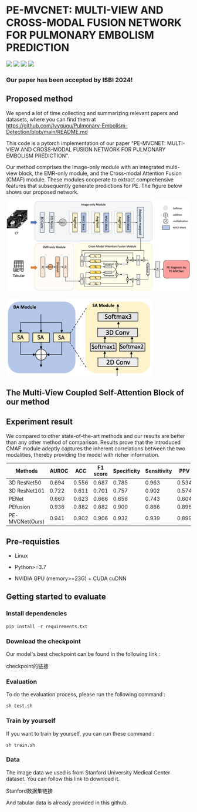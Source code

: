 # PE-MVCNET: MULTI-VIEW AND CROSS-MODAL FUSION NETWORK FOR PULMONARY EMBOLISM PREDICTION

![](https://img.shields.io/badge/-Github-181717?style=flat-square&logo=Github&logoColor=FFFFFF)
![](https://img.shields.io/badge/-Awesome-FC60A8?style=flat-square&logo=Awesome&logoColor=FFFFFF)
![](https://img.shields.io/badge/-Python-3776AB?style=flat-square&logo=Python&logoColor=FFFFFF)
![](https://img.shields.io/badge/-Pytorch-EE4C2C?style=flat-square&logo=Pytorch&logoColor=FFFFFF)

### Our paper has been accepted by ISBI 2024!
## Proposed method
We spend a lot of time collecting and summarizing relevant papers and datasets, where you can find them at https://github.com/Ivygugu/Pulmonary-Embolism-Detection/blob/main/README.md

This code is a pytorch implementation of our paper "PE-MVCNET: MULTI-VIEW AND CROSS-MODAL FUSION NETWORK FOR PULMONARY EMBOLISM PREDICTION".

 Our method comprises the Image-only module with an integrated multi-view block, the EMR-only module, and the Cross-modal Attention Fusion (CMAF) module. These modules cooperate to extract comprehensive features that subsequently generate predictions for PE. The figure below shows our proposed network.

![image](images/model.png)

<img src="https://github.com/LeavingStarW/PE-MVCNET/blob/main/images/DASA.png?raw=true" width="400px">

 ## The Multi-View Coupled Self-Attention Block of our method




 ## Experiment result
   We compared to other state-of-the-art methods and our results are better than any other method of comparison. Results prove that the introduced CMAF module adeptly captures the inherent correlations between the two modalities, thereby providing the model with richer information.
<table>
<thead>
  <tr>
    <th>Methods</th>
    <th>AUROC</th>
    <th>ACC</th>
    <th>F1 score</th>
    <th>Specificity</th>
    <th>Sensitivity</th>
    <th>PPV</th>
    <th>NPV</th>
  </tr>
</thead>
<tbody>
  <tr>
    <td>3D ResNet50</td>
    <td>0.694</td>
    <td>0.556</td>
    <td>0.687</td>
    <td>0.785</td>
    <td>0.963</td>
    <td>0.534</td>
    <td>0.785</td>
  </tr>
  <tr>
    <td>3D ResNet101</td>
    <td>0.722</td>
    <td>0.611</td>
    <td>0.701</td>
    <td>0.757</td>
    <td>0.902</td>
    <td>0.574</td>
    <td>0.757</td>
  </tr>
  <tr>
    <td>PENet</td>
    <td>0.660</td>
    <td>0.623</td>
    <td>0.666</td>
    <td>0.656</td>
    <td>0.743</td>
    <td>0.604</td>
    <td>0.656</td>
  </tr>
  <tr>
    <td>PEfusion</td>
    <td>0.936</td>
    <td>0.882</td>
    <td>0.882</td>
    <td>0.900</td>
    <td>0.866</td>
    <td>0.898</td>
    <td>0.867</td>
  </tr>
  <tr>
    <td>PE-MVCNet(Ours)</td>
    <td>0.941</td>
    <td>0.902</td>
    <td>0.906</td>
    <td>0.932</td>
    <td>0.939</td>
    <td>0.899</td>
    <td>0.932</td>
  </tr>
</tbody>
</table>

## Pre-requisties
* Linux

* Python>=3.7

* NVIDIA GPU (memory>=23G) + CUDA cuDNN

## Getting started to evaluate
### Install dependencies
```
pip install -r requirements.txt
```
### Download the checkpoint
Our model's best checkpoint can be found in the following link : 

checkpoint的链接

### Evaluation
To do the evaluation process, please run the following command :
```
sh test.sh
```

### Train by yourself
If you want to train by yourself, you can run these command :
```
sh train.sh
```

### Data
The image data we used is from Stanford University Medical Center dataset. You can follow this link to download it.

Stanford数据集链接

And tabular data is already provided in this github.
